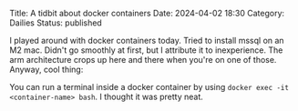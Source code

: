 Title: A tidbit about docker containers
Date: 2024-04-02 18:30
Category: Dailies
Status: published

I played around with docker containers today. Tried to install mssql on an M2 mac. Didn't go smoothly at first, but I attribute it to inexperience. The arm architecture crops up here and there when you're on one of those. Anyway, cool thing:

You can run a terminal inside a docker container by using `docker exec -it <container-name> bash`. I thought it was pretty neat.